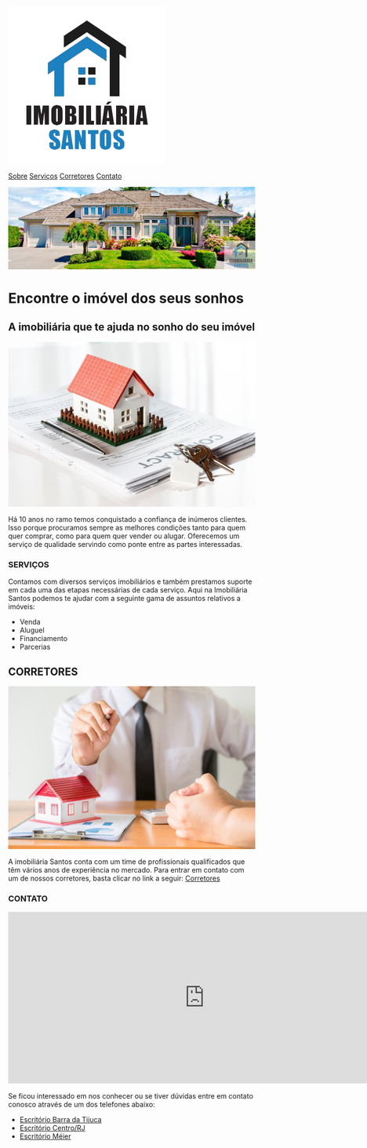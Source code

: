 <!DOCTYPE html>

<html>
    <head>
        <meta charset="utf-8">
        <meta name="description" content="Encontre o imóvel dos seus sonhos">
        <title>Encontre o imóvel dos seus sonhos</title>
        <link rel="stylesheet" href="assets/css/style.css">
    </head>
    <body>
        <div class="secao topo">
            <img src="assets/img/logo.png" alt="Logo" title="Logo">
            <p class="paragrafo paragrafo-topo">
                <a class="link-topo" href="#sobre">Sobre</a>
                <a class="link-topo" href="#servicos">Serviços</a>
                <a class="link-topo" href="#corretores">Corretores</a>
                <a class="link-topo" href="#contato">Contato</a>
            </p>
        </div>
        <div class="secao banner">
            <img src="assets/img/banner.jpg" alt="Banner" title="Banner">   
        </div>
        <div class="secao sobre" id="sobre">
            <h1>Encontre o imóvel dos seus sonhos</h1>
            <h2>A imobiliária que te ajuda no sonho do seu imóvel</h2>
            <img class="imagem" src="assets/img/imovel-assinatura.jpg" alt="Assinatura imóvel" title="Assinatura imóvel">
            <p class="paragrafo">
                Há <span class="texto-negrito texto-azul">10 anos</span> no ramo temos conquistado a confiança de <span class="texto-negrito texto-azul">inúmeros clientes.</span> 
                Isso porque procuramos sempre as melhores condições tanto para quem quer comprar, 
                como para quem quer vender ou alugar. Oferecemos um <span class="texto-negrito texto-azul">serviço de qualidade</span> servindo 
                como ponte entre as partes interessadas.
            </p>
        </div>
        <div class="secao servicos" id="servicos">
            <h3>SERVIÇOS</h3>
            <P class="paragrafo paragrafo-servicos">
                Contamos com diversos <span class="texto-negrito texto-amarelo">serviços imobiliários</span> e também prestamos suporte em cada uma das
                etapas necessárias de cada serviço. Aqui na <span class="texto-negrito texto-amarelo">Imobiliária Santos</span> podemos te ajudar com a 
                seguinte gama de assuntos relativos a imóveis:
            </P>
            <ul>
                <li>Venda</li>
                <li>Aluguel</li>
                <li>Financiamento</li>
                <li>Parcerias</li>
            </ul>
        </div>
        <div class="secao corretores" id="corretores">
            <h2 class="texto-azul">CORRETORES</h2>
            <img class="imagem" src="assets/img/corretores.jpg" alt="Corretores" title="Corretores">
            <p class="paragrafo">
                A <span class="texto-negrito texto-azul">imobiliária Santos</span> conta com um time de profissionais qualificados 
                que têm vários anos de experiência no mercado. Para entrar em contato 
                com um de nossos corretores, basta clicar no link a seguir: <a href="mailto:corretores@email.com">Corretores</a>
            </p>
        </div>
        <div class="secao contato" id="contato">
            <h3>CONTATO</h3>
            <iframe src="https://www.google.com/maps/embed?pb=!1m18!1m12!1m3!1d7346.254844548052!2d-43.364712467659004!3d-22.98234139602229!2m3!1f0!2f0!3f0!3m2!1i1024!2i768!4f13.1!3m3!1m2!1s0x9bda2ed54ec2e1%3A0x4431d262cad1d163!2sAv.%20Ayrton%20Senna%2C%203000%20-%20Barra%20da%20Tijuca%2C%20Rio%20de%20Janeiro%20-%20RJ%2C%2022775-904!5e0!3m2!1spt-BR!2sbr!4v1642532754862!5m2!1spt-BR!2sbr" frameborder="0" width="800" height="350" allowfullscreen="" style="border:0 ;"></iframe>
            <p class="paragrafo paragrafo-contato">
                Se ficou interessado em nos conhecer ou se tiver dúvidas entre em <span class="texto-negrito texto-amarelo">contato</span> conosco através de um dos telefones abaixo:
            </p>
            <ul class="lista-contato">
                <li class="itens-lista-contato"><a class="links-itens-lista" href="tel:55619999999999">Escritório Barra da Tijuca</a></li>
                <li class="itens-lista-contato"><a class="links-itens-lista" href="tel:55619999999999">Escritório Centro/RJ</a></li>
                <li class="itens-lista-contato"><a class="links-itens-lista" href="tel:55619999999999">Escritório Méier</a></li>
            </ul>
        </div>
    </body>
</html>
